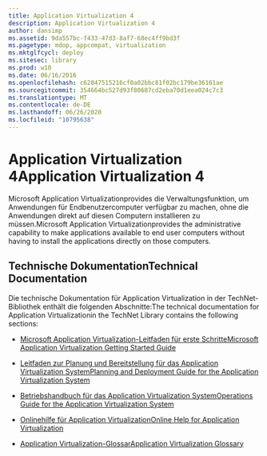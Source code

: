```yaml
---
title: Application Virtualization 4
description: Application Virtualization 4
author: dansimp
ms.assetid: 9da557bc-f433-47d3-8af7-68ec4ff9bd3f
ms.pagetype: mdop, appcompat, virtualization
ms.mktglfcycl: deploy
ms.sitesec: library
ms.prod: w10
ms.date: 06/16/2016
ms.openlocfilehash: c62847515216cf0a02bbc81f02bc179be36161ae
ms.sourcegitcommit: 354664bc527d93f80687cd2eba70d1eea024c7c3
ms.translationtype: MT
ms.contentlocale: de-DE
ms.lasthandoff: 06/26/2020
ms.locfileid: "10795638"
---
```

# <span data-ttu-id="7e534-103">Application Virtualization 4</span><span class="sxs-lookup"><span data-stu-id="7e534-103">Application Virtualization 4</span></span>


<span data-ttu-id="7e534-104">Microsoft Application Virtualizationprovides die Verwaltungsfunktion, um Anwendungen für Endbenutzercomputer verfügbar zu machen, ohne die Anwendungen direkt auf diesen Computern installieren zu müssen.</span><span class="sxs-lookup"><span data-stu-id="7e534-104">Microsoft Application Virtualizationprovides the administrative capability to make applications available to end user computers without having to install the applications directly on those computers.</span></span>

## <span data-ttu-id="7e534-105">Technische Dokumentation</span><span class="sxs-lookup"><span data-stu-id="7e534-105">Technical Documentation</span></span>


<span data-ttu-id="7e534-106">Die technische Dokumentation für Application Virtualization in der TechNet-Bibliothek enthält die folgenden Abschnitte:</span><span class="sxs-lookup"><span data-stu-id="7e534-106">The technical documentation for Application Virtualizationin the TechNet Library contains the following sections:</span></span>

-   [<span data-ttu-id="7e534-107">Microsoft Application Virtualization-Leitfaden für erste Schritte</span><span class="sxs-lookup"><span data-stu-id="7e534-107">Microsoft Application Virtualization Getting Started Guide</span></span>](microsoft-application-virtualization-getting-started-guide.md)

-   [<span data-ttu-id="7e534-108">Leitfaden zur Planung und Bereitstellung für das Application Virtualization System</span><span class="sxs-lookup"><span data-stu-id="7e534-108">Planning and Deployment Guide for the Application Virtualization System</span></span>](planning-and-deployment-guide-for-the-application-virtualization-system.md)

-   [<span data-ttu-id="7e534-109">Betriebshandbuch für das Application Virtualization System</span><span class="sxs-lookup"><span data-stu-id="7e534-109">Operations Guide for the Application Virtualization System</span></span>](operations-guide-for-the-application-virtualization-system.md)

-   [<span data-ttu-id="7e534-110">Onlinehilfe für Application Virtualization</span><span class="sxs-lookup"><span data-stu-id="7e534-110">Online Help for Application Virtualization</span></span>](online-help-for-application-virtualization.md)

-   [<span data-ttu-id="7e534-111">Application Virtualization-Glossar</span><span class="sxs-lookup"><span data-stu-id="7e534-111">Application Virtualization Glossary</span></span>](application-virtualization-glossary.md)

 

 






